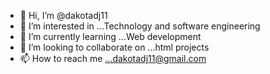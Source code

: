 - 👋 Hi, I’m @dakotadj11
- 👀 I’m interested in ...Technology and software engineering
- 🌱 I’m currently learning ...Web development
- 💞️ I’m looking to collaborate on ...html projects
- 📫 How to reach me ...dakotadj11@gmail.com

<!---
dakotadj11/dakotadj11 is a ✨ special ✨ repository because its `README.md` (this file) appears on your GitHub profile.
You can click the Preview link to take a look at your changes.
--->
